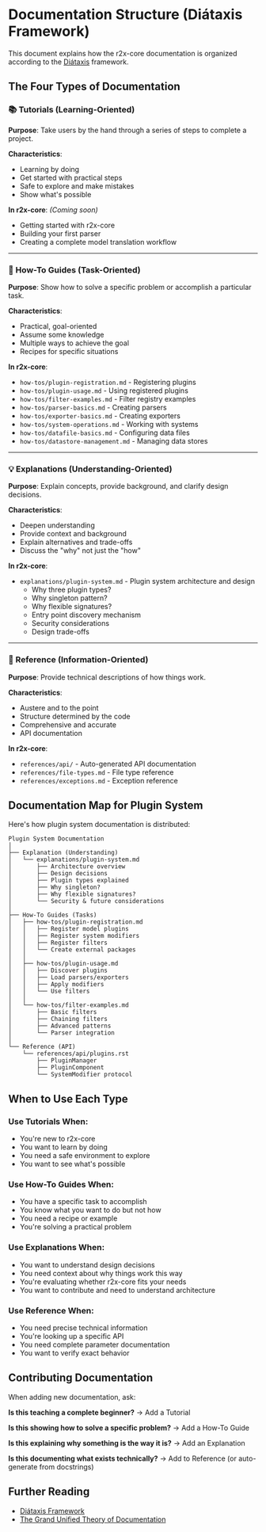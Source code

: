 # Documentation Structure (Diátaxis Framework)

This document explains how the r2x-core documentation is organized according to the [Diátaxis](https://diataxis.fr/) framework.

## The Four Types of Documentation

### 📚 Tutorials (Learning-Oriented)
**Purpose**: Take users by the hand through a series of steps to complete a project.

**Characteristics**:
- Learning by doing
- Get started with practical steps
- Safe to explore and make mistakes
- Show what's possible

**In r2x-core**: *(Coming soon)*
- Getting started with r2x-core
- Building your first parser
- Creating a complete model translation workflow

---

### 🔧 How-To Guides (Task-Oriented)
**Purpose**: Show how to solve a specific problem or accomplish a particular task.

**Characteristics**:
- Practical, goal-oriented
- Assume some knowledge
- Multiple ways to achieve the goal
- Recipes for specific situations

**In r2x-core**:
- `how-tos/plugin-registration.md` - Registering plugins
- `how-tos/plugin-usage.md` - Using registered plugins
- `how-tos/filter-examples.md` - Filter registry examples
- `how-tos/parser-basics.md` - Creating parsers
- `how-tos/exporter-basics.md` - Creating exporters
- `how-tos/system-operations.md` - Working with systems
- `how-tos/datafile-basics.md` - Configuring data files
- `how-tos/datastore-management.md` - Managing data stores

---

### 💡 Explanations (Understanding-Oriented)
**Purpose**: Explain concepts, provide background, and clarify design decisions.

**Characteristics**:
- Deepen understanding
- Provide context and background
- Explain alternatives and trade-offs
- Discuss the "why" not just the "how"

**In r2x-core**:
- `explanations/plugin-system.md` - Plugin system architecture and design
  - Why three plugin types?
  - Why singleton pattern?
  - Why flexible signatures?
  - Entry point discovery mechanism
  - Security considerations
  - Design trade-offs

---

### 📖 Reference (Information-Oriented)
**Purpose**: Provide technical descriptions of how things work.

**Characteristics**:
- Austere and to the point
- Structure determined by the code
- Comprehensive and accurate
- API documentation

**In r2x-core**:
- `references/api/` - Auto-generated API documentation
- `references/file-types.md` - File type reference
- `references/exceptions.md` - Exception reference

## Documentation Map for Plugin System

Here's how plugin system documentation is distributed:

```
Plugin System Documentation
│
├── Explanation (Understanding)
│   └── explanations/plugin-system.md
│       ├── Architecture overview
│       ├── Design decisions
│       ├── Plugin types explained
│       ├── Why singleton?
│       ├── Why flexible signatures?
│       └── Security & future considerations
│
├── How-To Guides (Tasks)
│   ├── how-tos/plugin-registration.md
│   │   ├── Register model plugins
│   │   ├── Register system modifiers
│   │   ├── Register filters
│   │   └── Create external packages
│   │
│   ├── how-tos/plugin-usage.md
│   │   ├── Discover plugins
│   │   ├── Load parsers/exporters
│   │   ├── Apply modifiers
│   │   └── Use filters
│   │
│   └── how-tos/filter-examples.md
│       ├── Basic filters
│       ├── Chaining filters
│       ├── Advanced patterns
│       └── Parser integration
│
└── Reference (API)
    └── references/api/plugins.rst
        ├── PluginManager
        ├── PluginComponent
        └── SystemModifier protocol
```

## When to Use Each Type

### Use Tutorials When:
- You're new to r2x-core
- You want to learn by doing
- You need a safe environment to explore
- You want to see what's possible

### Use How-To Guides When:
- You have a specific task to accomplish
- You know what you want to do but not how
- You need a recipe or example
- You're solving a practical problem

### Use Explanations When:
- You want to understand design decisions
- You need context about why things work this way
- You're evaluating whether r2x-core fits your needs
- You want to contribute and need to understand architecture

### Use Reference When:
- You need precise technical information
- You're looking up a specific API
- You need complete parameter documentation
- You want to verify exact behavior

## Contributing Documentation

When adding new documentation, ask:

**Is this teaching a complete beginner?**
→ Add a Tutorial

**Is this showing how to solve a specific problem?**
→ Add a How-To Guide

**Is this explaining why something is the way it is?**
→ Add an Explanation

**Is this documenting what exists technically?**
→ Add to Reference (or auto-generate from docstrings)

## Further Reading

- [Diátaxis Framework](https://diataxis.fr/)
- [The Grand Unified Theory of Documentation](https://www.writethedocs.org/videos/eu/2017/the-four-kinds-of-documentation-and-why-you-need-to-understand-what-they-are-daniele-procida/)
